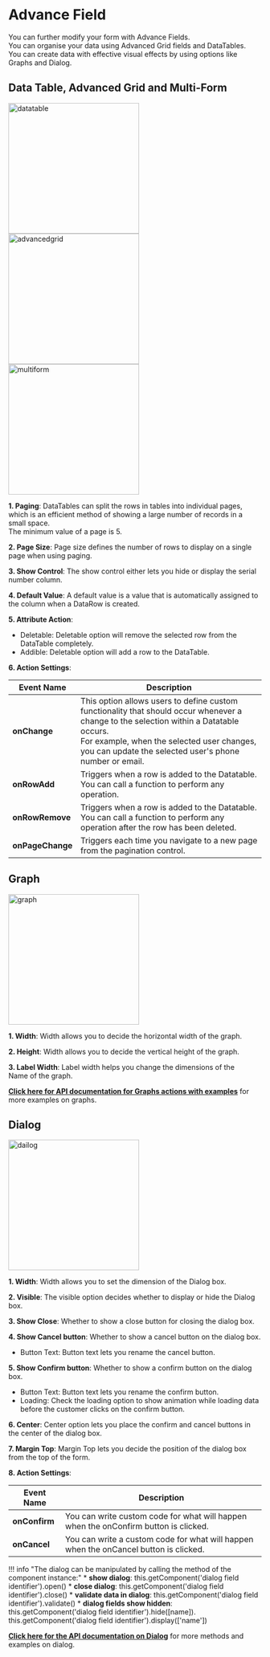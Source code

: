 # Advance Field 

You can further modify your form with Advance Fields.<br>You can organise your data using Advanced Grid fields and DataTables.<br>You can create data with effective visual effects by using options like Graphs and Dialog.

## Data Table, Advanced Grid and Multi-Form

<img src="/pages/cadatatable.png" alt="datatable" width="260"/><br><img src="/pages/cadvancedgrid.png" alt="advancedgrid" width="260"/><br><img src="/pages/camultiform.png" alt="multiform" width="260"/>
 
**1. Paging**: DataTables can split the rows in tables into individual pages, which is an efficient method of showing a large number of records in a small space.<br>The minimum value of a page is 5.

**2. Page Size**: Page size defines the number of rows to display on a single page when using paging.

**3. Show Control**: The show control either lets you hide or display the serial number column.

**4. Default Value**: A default value is a value that is automatically assigned to the column when a DataRow is created.

**5. Attribute Action**: 

* Deletable: Deletable option will remove the selected row from the DataTable completely.
* Addible:  Deletable option will add a row to the DataTable.

**6. Action Settings**:

| **Event Name**   | **Description**                                                                                                                                                                                                                                    |
|------------------|----------------------------------------------------------------------------------------------------------------------------------------------------------------------------------------------------------------------------------------------------|
| **onChange**     | This option allows users to define custom functionality that should occur whenever a change to the selection within a Datatable occurs.<br>For example, when the selected user changes, you can update the selected user's phone number or email.  |
| **onRowAdd**     | Triggers when a row is added to the Datatable. You can call a function to perform any operation.                                                                                                                                                  |
| **onRowRemove**  | Triggers when a row is added to the Datatable. You can call a function to perform any operation after the row has been deleted.                                                                                                                    |
| **onPageChange** | Triggers each time you navigate to a new page from the pagination control.                                                                                                                                                                         |

## Graph

<img src="/pages/cagraph.png" alt="graph" width="260"/>

**1. Width**: Width allows you to decide the horizontal width of the graph.

**2. Height**: Width allows you to decide the vertical height of the graph.

**3. Label Width**: Label width helps you change the dimensions of the Name of the graph.

[**Click here for API documentation for Graphs actions with examples**](https://page-builder-api-docs.connexcs.com/echart) for more examples on graphs.

## Dialog

<img src="/pages/cadialog.png" alt="dailog" width="260"/>

**1. Width**: Width allows you to set the dimension of the Dialog box.

**2. Visible**: The visible option decides whether to display or hide the Dialog box.

**3. Show Close**: Whether to show a close button for closing the dialog box. 

**4. Show Cancel button**: Whether to show a cancel button on the dialog box. 

* Button Text: Button text lets you rename the cancel button.

**5. Show Confirm button**: Whether to show a confirm button on the dialog box. 

* Button Text: Button text lets you rename the confirm button.
* Loading: Check the loading option to show animation while loading data before the customer clicks on the confirm button.

**6. Center**: Center option lets you place the confirm and cancel buttons in the center of the dialog box.

**7. Margin Top**: Margin Top lets you decide the position of the dialog box from the top of the form.  

**8. Action Settings**:

| **Event Name**     | **Description**                                                                       |
|----------------    |---------------------------------------------------------------------------------------|
| **onConfirm**      | You can write custom code for what will happen when the onConfirm button is clicked. |
| **onCancel**       | You can write a custom code for what will happen when the onCancel button is clicked.  |

!!! info "The dialog can be manipulated by calling the method of the component instance:"
    * **show dialog**: this.getComponent('dialog field identifier').open()
    * **close dialog**: this.getComponent('dialog field identifier').close()
    * **validate data in dialog**: this.getComponent('dialog field identifier').validate()
    * **dialog fields show hidden**: this.getComponent('dialog field identifier').hide([name]).
                                     this.getComponent('dialog field identifier').display(['name'])
                                     
 [**Click here for the API documentation on Dialog**](https://page-builder-api-docs.connexcs.com/dialog.html) for more methods and examples on dialog.
